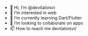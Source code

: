 - 👋 Hi, I’m @devitaloisvi
- 👀 I’m interested in web
- 🌱 I’m currently learning Dart/Flutter
- 💞️ I’m looking to collaborate on apps
- 📫 How to reach me devitaloisvi/

<!---
devitaloisvi/devitaloisvi is a ✨ special ✨ repository because its `README.md` (this file) appears on your GitHub profile.
You can click the Preview link to take a look at your changes.
--->

